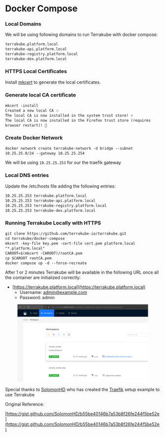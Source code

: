 # Docker Compose

### Local Domains

We will be using following domains to run Terrakube with docker compose:

```
terrakube.platform.local
terrakube-api.platform.local
terrakube-registry.platform.local
terrakube-dex.platform.local
```

### HTTPS Local Certificates

Install [mkcert](https://github.com/FiloSottile/mkcert#installation) to generate the local certificates.

### Generate local CA certificate

```
mkcert -install
Created a new local CA 💥
The local CA is now installed in the system trust store! ⚡️
The local CA is now installed in the Firefox trust store (requires browser restart)! 🦊
```

### Create Docker Network

```
docker network create terrakube-network -d bridge --subnet 10.25.25.0/24 --gateway 10.25.25.254
```

We will be using `10.25.25.253` for our the traefik gateway

### Local DNS entries

Update the /etc/hosts file adding the following entries:

```
10.25.25.253 terrakube.platform.local
10.25.25.253 terrakube-api.platform.local
10.25.25.253 terrakube-registry.platform.local
10.25.25.253 terrakube-dex.platform.local
```

### Running Terrakube Locally with HTTPS

```
git clone https://github.com/terrakube-io/terrakube.git
cd terrakube/docker-compose
mkcert -key-file key.pem -cert-file cert.pem platform.local "*.platform.local"
CAROOT=$(mkcert -CAROOT)/rootCA.pem
cp $CAROOT rootCA.pem
docker compose up -d --force-recreate
```

After 1 or 2 minutes Terrakube will be available in the following URL once all the container are initialized correctly:

* [https://terrakube.platform.local](https://terrakube.platform.local)
  * Username: [admin@example.com](mailto:admin@example.com)
  * Password: admin

<figure><img src="../.gitbook/assets/image (481).png" alt=""><figcaption></figcaption></figure>

Special thanks to [SolomonHD](https://gist.github.com/SolomonHD) who has created the [Traefik](https://doc.traefik.io/traefik/) setup example to use Terrakube

Original Reference:

[https://gist.github.com/SolomonHD/b55be40146b7a53b8f26fe244f5be52e](https://gist.github.com/SolomonHD/b55be40146b7a53b8f26fe244f5be52e)
